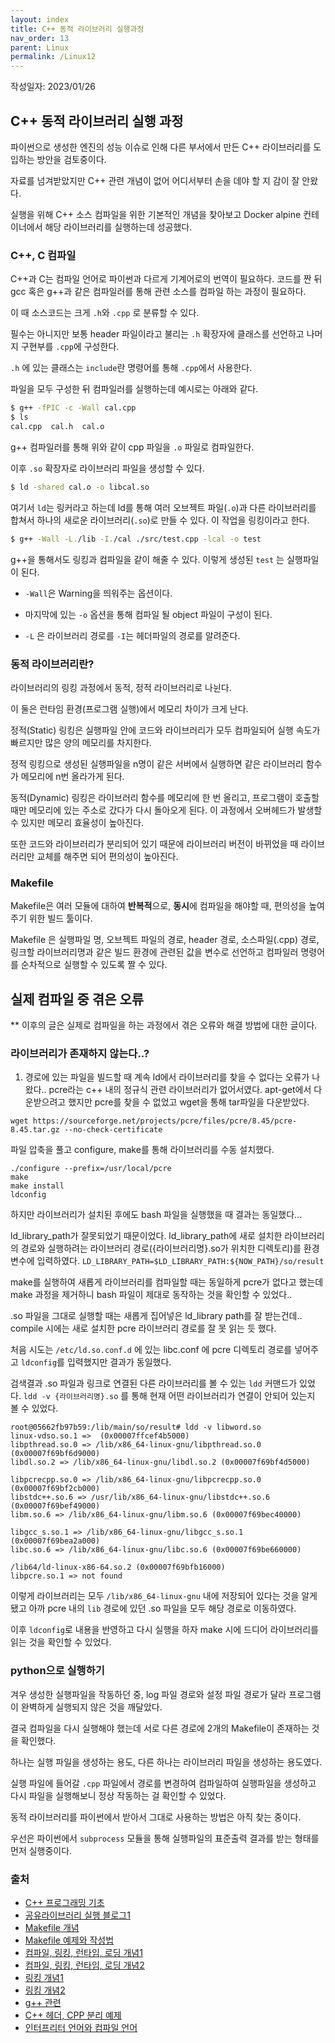 ```yaml
---
layout: index
title: C++ 동적 라이브러리 실행과정
nav_order: 13
parent: Linux
permalink: /Linux12
---
```


작성일자: 2023/01/26

## C++ 동적 라이브러리 실행 과정

파이썬으로 생성한 엔진의 성능 이슈로 인해 다른 부서에서 만든 C++ 라이브러리를 도입하는 방안을 검토중이다.

자료를 넘겨받았지만 C++ 관련 개념이 없어 어디서부터 손을 데야 할 지 감이 잘 안왔다.

실행을 위해 C++ 소스 컴파일을 위한 기본적인 개념을 찾아보고 Docker alpine 컨테이너에서 해당 라이브러리를 실행하는데 성공했다.



### C++, C 컴파일

C++과 C는 컴파일 언어로 파이썬과 다르게 기계어로의 번역이 필요하다. 코드를 짠 뒤 gcc 혹은 g++과 같은 컴파일러를 통해 관련 소스를 컴파일 하는 과정이 필요하다. 

이 때 소스코드는 크게 `.h`와 `.cpp` 로 분류할 수 있다. 

필수는 아니지만 보통 header 파일이라고 불리는 `.h` 확장자에 클래스를 선언하고 나머지 구현부를 `.cpp`에 구성한다. 

`.h` 에 있는 클래스는 `include`란 명령어를 통해 `.cpp`에서 사용한다.



파일을 모두 구성한 뒤 컴파일러를 실행하는데 예시로는 아래와 같다.

```bash
$ g++ -fPIC -c -Wall cal.cpp
$ ls
cal.cpp  cal.h  cal.o
```

g++ 컴파일러를 통해 위와 같이 cpp 파일을 `.o` 파일로 컴파일한다.

이후 `.so` 확장자로 라이브러리 파일을 생성할 수 있다.

```bash
$ ld -shared cal.o -o libcal.so
```

여기서 `ld`는 링커라고 하는데 ld를 통해 여러 오브젝트 파일(`.o`)과 다른 라이브러리를 합쳐서 하나의 새로운 라이브러리(`.so`)로 만들 수 있다. 이 작업을 링킹이라고 한다.

```bash
$ g++ -Wall -L./lib -I./cal ./src/test.cpp -lcal -o test
```

g++을 통해서도 링킹과 컴파일을 같이 해줄 수 있다. 이렇게 생성된 `test` 는 실행파일이 된다.

* `-Wall`은 Warning을 띄워주는 옵션이다.

* 마지막에 있는 `-o` 옵션을 통해 컴파일 될 object 파일이 구성이 된다.

* `-L` 은 라이브러리 경로를 `-I`는 헤더파일의 경로를 알려준다.



### 동적 라이브러리란?

라이브러리의 링킹 과정에서 동적, 정적 라이브러리로 나뉜다.

이 둘은 런타임 환경(프로그램 실행)에서 메모리 차이가 크게 난다.

정적(Static) 링킹은 실행파일 안에 코드와 라이브러리가 모두 컴파일되어 실행 속도가 빠르지만 많은 양의 메모리를 차지한다.

정적 링킹으로 생성된 실행파일을 n명이 같은 서버에서 실행하면 같은 라이브러리 함수가 메모리에 n번 올라가게 된다.

동적(Dynamic) 링킹은 라이브러리 함수를 메모리에 한 번 올리고, 프로그램이 호출할 때만 메모리에 있는 주소로 갔다가 다시 돌아오게 된다. 이 과정에서 오버헤드가 발생할 수 있지만 메모리 효율성이 높아진다. 

또한 코드와 라이브러리가 분리되어 있기 때문에 라이브러리 버전이 바뀌었을 때 라이브러리만 교체를 해주면 되어 편의성이 높아진다.



### Makefile

Makefile은 여러 모듈에 대하여 **반복적**으로, **동시**에 컴파일을 해야할 때, 편의성을 높여주기 위한 빌드 툴이다.

Makefile 은 실행파일 명, 오브젝트 파일의 경로, header 경로, 소스파일(.cpp) 경로, 링크할 라이브러리명과 같은 빌드 환경에 관련된 값을 변수로 선언하고 컴파일러 명령어를 순차적으로 실행할 수 있도록 짤 수 있다.



## 실제 컴파일 중 겪은 오류

** 이후의 글은 실제로 컴파일을 하는 과정에서 겪은 오류와 해결 방법에 대한 글이다.

 

### 라이브러리가 존재하지 않는다..?

1. 경로에 있는 파일을 빌드할 때 계속 ld에서 라이브러리를 찾을 수 없다는 오류가 나왔다..
pcre라는 c++ 내의 정규식 관련 라이브러리가 없어서였다.
apt-get에서 다운받으려고 했지만 pcre를 찾을 수 없었고 wget을 통해 tar파일을 다운받았다.
```
wget https://sourceforge.net/projects/pcre/files/pcre/8.45/pcre-8.45.tar.gz --no-check-certificate
```
파일 압축을 풀고 configure, make를 통해 라이브러리를 수동 설치했다.

```
./configure --prefix=/usr/local/pcre
make
make install
ldconfig
```

하지만 라이브러리가 설치된 후에도 bash 파일을 실행했을 때 결과는 동일했다...

ld_library_path가 잘못되었기 때문이었다.
ld_library_path에 새로 설치한 라이브러리의 경로와 실행하려는 라이브러리 경로({라이브러리명}.so가 위치한 디렉토리)를 환경변수에 입력하였다.
```LD_LIBRARY_PATH=$LD_LIBRARY_PATH:${NOW_PATH}/so/result```

make를 실행하여 새롭게 라이브러리를 컴파일할 때는 동일하게 pcre가 없다고 했는데
make 과정을 제거하니 bash 파일이 제대로 동작하는 것을 확인할 수 있었다..

.so 파일을 그대로 실행할 때는 새롭게 집어넣은 ld_library path를 잘 받는건데.. compile 시에는 새로 설치한 pcre 라이브러리 경로를 잘 못 읽는 듯 했다.

처음 시도는 `/etc/ld.so.conf.d` 에 있는 libc.conf 에 pcre 디렉토리 경로를 넣어주고 `ldconfig`를 입력했지만 결과가 동일했다. 

검색결과 .so 파일과 링크로 연결된 다른 라이브러리를 볼 수 있는 `ldd` 커맨드가 있었다.
```ldd -v {라이브러리명}.so```
를 통해 현재 어떤 라이브러리가 연결이 안되어 있는지 볼 수 있었다.

```
root@05662fb97b59:/lib/main/so/result# ldd -v libword.so        
linux-vdso.so.1 =>  (0x00007ffcef4b5000)        
libpthread.so.0 => /lib/x86_64-linux-gnu/libpthread.so.0 (0x00007f69bf6d9000)        
libdl.so.2 => /lib/x86_64-linux-gnu/libdl.so.2 (0x00007f69bf4d5000)        
libpcrecpp.so.0 => /lib/x86_64-linux-gnu/libpcrecpp.so.0 (0x00007f69bf2cb000)        
libstdc++.so.6 => /usr/lib/x86_64-linux-gnu/libstdc++.so.6 (0x00007f69bef49000)        
libm.so.6 => /lib/x86_64-linux-gnu/libm.so.6 (0x00007f69bec40000)        
libgcc_s.so.1 => /lib/x86_64-linux-gnu/libgcc_s.so.1 (0x00007f69bea2a000)        
libc.so.6 => /lib/x86_64-linux-gnu/libc.so.6 (0x00007f69be660000)        
/lib64/ld-linux-x86-64.so.2 (0x00007f69bfb16000)        
libpcre.so.1 => not found
```

이렇게 라이브러리는 모두 `/lib/x86_64-linux-gnu` 내에 저장되어 있다는 것을 알게 됐고 아까 pcre 내의 `lib` 경로에 있던 .so 파일을 모두 해당 경로로 이동하였다.

이후 `ldconfig`로 내용을 반영하고 다시 실행을 하자 make 시에 드디어 라이브러리를 읽는 것을 확인할 수 있었다.



### python으로 실행하기

겨우 생성한 실행파일을 작동하던 중, log 파일 경로와 설정 파일 경로가 달라 프로그램이 완벽하게 실행되지 않은 것을 깨달았다.

결국 컴파일을 다시 실행해야 했는데 서로 다른 경로에 2개의 Makefile이 존재하는 것을 확인했다.

하나는 실행 파일을 생성하는 용도, 다른 하나는 라이브러리 파일을 생성하는 용도였다.

실행 파일에 들어갈 `.cpp` 파일에서 경로를 변경하여 컴파일하여 실행파일을 생성하고 다시 파일을 실행해보니 정상 작동하는 걸 확인할 수 있었다.



동적 라이브러리를 파이썬에서 받아서 그대로 사용하는 방법은 아직 찾는 중이다.

우선은 파이썬에서 `subprocess` 모듈을 통해 실행파일의 표준출력 결과를 받는 형태를 먼저 실행중이다.


### 출처
* [C++ 프로그래밍 기초](http://www.tcpschool.com/cpp/cpp_intro_programming)
* [공유라이브러리 실행 블로그1](https://m.blog.naver.com/PostView.naver?isHttpsRedirect=true&blogId=muri1004&logNo=221202776906)
* [Makefile 개념](https://velog.io/@woodstock1993/Makefile)
* [Makefile 예제와 작성법](https://www.tuwlab.com/ece/27193)
* [컴파일, 링킹, 런타임, 로딩 개념1](https://charles098.tistory.com/102)
* [컴파일, 링킹, 런타임, 로딩 개념2](https://coding-lks.tistory.com/105)
* [링킹 개념1](https://jayy-h.tistory.com/10)
* [링킹 개념2](https://jhnyang.tistory.com/40)
* [g++ 관련](https://m.blog.naver.com/PostView.naver?isHttpsRedirect=true&blogId=jodi999&logNo=220824963844)
* [C++ 헤더, CPP 분리 예제](https://twinparadox.tistory.com/205)
* [인터프리터 언어와 컴파일 언어](https://eunjinii.tistory.com/4)
